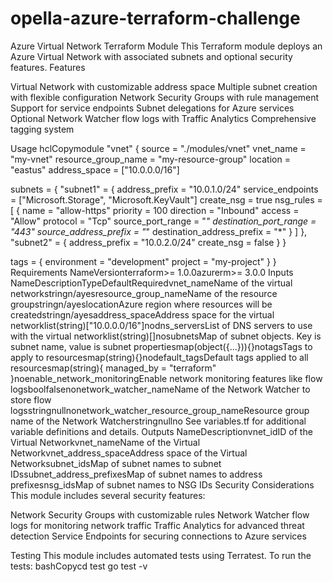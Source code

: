 # opella-azure-terraform-challenge
Azure Virtual Network Terraform Module
This Terraform module deploys an Azure Virtual Network with associated subnets and optional security features.
Features

Virtual Network with customizable address space
Multiple subnet creation with flexible configuration
Network Security Groups with rule management
Support for service endpoints
Subnet delegations for Azure services
Optional Network Watcher flow logs with Traffic Analytics
Comprehensive tagging system

Usage
hclCopymodule "vnet" {
  source              = "./modules/vnet"
  vnet_name           = "my-vnet"
  resource_group_name = "my-resource-group"
  location            = "eastus"
  address_space       = ["10.0.0.0/16"]
  
  subnets = {
    "subnet1" = {
      address_prefix   = "10.0.1.0/24"
      service_endpoints = ["Microsoft.Storage", "Microsoft.KeyVault"]
      create_nsg        = true
      nsg_rules         = [
        {
          name                       = "allow-https"
          priority                   = 100
          direction                  = "Inbound"
          access                     = "Allow"
          protocol                   = "Tcp"
          source_port_range          = "*"
          destination_port_range     = "443"
          source_address_prefix      = "*"
          destination_address_prefix = "*"
        }
      ]
    },
    "subnet2" = {
      address_prefix  = "10.0.2.0/24"
      create_nsg      = false
    }
  }
  
  tags = {
    environment = "development"
    project     = "my-project"
  }
}
Requirements
NameVersionterraform>= 1.0.0azurerm>= 3.0.0
Inputs
NameDescriptionTypeDefaultRequiredvnet_nameName of the virtual networkstringn/ayesresource_group_nameName of the resource groupstringn/ayeslocationAzure region where resources will be createdstringn/ayesaddress_spaceAddress space for the virtual networklist(string)["10.0.0.0/16"]nodns_serversList of DNS servers to use with the virtual networklist(string)[]nosubnetsMap of subnet objects. Key is subnet name, value is subnet propertiesmap(object({...})){}notagsTags to apply to resourcesmap(string){}nodefault_tagsDefault tags applied to all resourcesmap(string){ managed_by = "terraform" }noenable_network_monitoringEnable network monitoring features like flow logsboolfalsenonetwork_watcher_nameName of the Network Watcher to store flow logsstringnullnonetwork_watcher_resource_group_nameResource group name of the Network Watcherstringnullno
See variables.tf for additional variable definitions and details.
Outputs
NameDescriptionvnet_idID of the Virtual Networkvnet_nameName of the Virtual Networkvnet_address_spaceAddress space of the Virtual Networksubnet_idsMap of subnet names to subnet IDssubnet_address_prefixesMap of subnet names to address prefixesnsg_idsMap of subnet names to NSG IDs
Security Considerations
This module includes several security features:

Network Security Groups with customizable rules
Network Watcher flow logs for monitoring network traffic
Traffic Analytics for advanced threat detection
Service Endpoints for securing connections to Azure services

Testing
This module includes automated tests using Terratest. To run the tests:
bashCopycd test
go test -v
